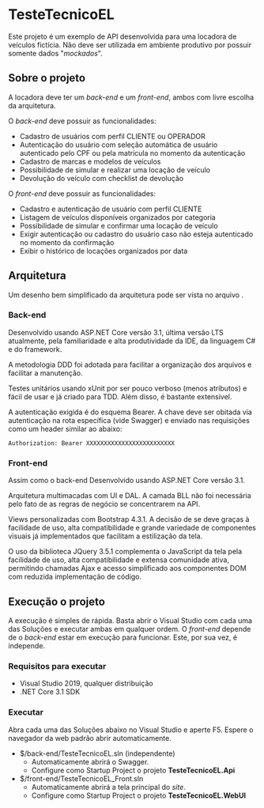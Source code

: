 

# TesteTecnicoEL

Este projeto é um exemplo de API desenvolvida para uma locadora de veículos fictícia.
Não deve ser utilizada em ambiente produtivo por possuir somente dados "*mockados*".

## Sobre o projeto

A locadora deve ter um *back-end* e um *front-end*, ambos com livre escolha da arquitetura.

O *back-end* deve possuir as funcionalidades:
- Cadastro de usuários com perfil CLIENTE ou OPERADOR
- Autenticação do usuário com seleção automática de usuário autenticado pelo CPF ou pela matrícula no momento da autenticação
- Cadastro de marcas e modelos de veículos
- Possibilidade de simular e realizar uma locação de veículo
- Devolução do veículo com checklist de devolução

O *front-end* deve possuir as funcionalidades:
- Cadastro e autenticação de usuário com perfil CLIENTE
- Listagem de veículos disponíveis organizados por categoria
- Possibilidade de simular e confirmar uma locação de veículo
- Exigir autenticação ou cadastro do usuário caso não esteja autenticado no momento da confirmação
- Exibir o histórico de locações organizados por data

## Arquitetura

Um desenho bem simplificado da arquitetura pode ser vista no arquivo <ARQ DRAW.IO>.

### Back-end

Desenvolvido usando ASP.NET Core versão 3.1, última versão LTS atualmente, pela familiaridade e alta produtividade da IDE, da linguagem C# e do framework.

A metodologia DDD foi adotada para facilitar a organização dos arquivos e facilitar a manutenção.

Testes unitários usando xUnit por ser pouco verboso (menos atributos) e fácil de usar e já criado para TDD. Além disso, é bastante extensível.

A autenticação exigida é do esquema Bearer. A chave deve ser obitada via autenticação na rota específica (vide Swagger) e enviado nas requisições como um header similar ao abaixo:
```
Authorization: Bearer XXXXXXXXXXXXXXXXXXXXXXXXX
```

### Front-end

Assim como o back-end Desenvolvido usando ASP.NET Core versão 3.1.

Arquitetura multimacadas com UI e DAL. A camada BLL não foi necessária pelo fato de as regras de negócio se concentrarem na API.

Views personalizadas com Bootstrap 4.3.1. A decisão de se deve graças à facilidade de uso, alta compatibilidade e grande variedade de componentes visuais já implementados que facilitam a estilização da tela.

O uso da biblioteca JQuery 3.5.1 complementa o JavaScript da tela pela facilidade de uso, alta compatibilidade e extensa comunidade ativa, permitindo chamadas Ajax e acesso simplificado aos componentes DOM com reduzida implementação de código.

## Execução o projeto

A execução é simples de rápida. Basta abrir o Visual Studio com cada uma das Soluções e executar ambas em qualquer ordem. O *front-end* depende de o *back-end* estar em execução para funcionar. Este, por sua vez, é independe.

### Requisitos para executar

- Visual Studio 2019, qualquer distribuição
- .NET Core 3.1 SDK

### Executar

Abra cada uma das Soluções abaixo no Visual Studio e aperte F5. Espere o navegador da web padrão abrir automaticamente.

- $/back-end/TesteTecnicoEL.sln (independente)
    - Automaticamente abrirá o Swagger.
    - Configure como Startup Project o projeto **TesteTecnicoEL.Api**
- $/front-end/TesteTecnicoEL_Front.sln
    - Automaticamente abrirá a tela principal do *site*.
    - Configure como Startup Project o projeto **TesteTecnicoEL.WebUI**

